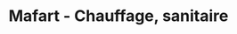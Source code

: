 ---
title: "Mafart - Chauffage, sanitaire"
url: /saint-brieuc/mafart-chauffage-sanitaire/
shop: Eisenwaren
---